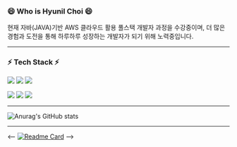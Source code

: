 ### 😄 Who is Hyunil Choi 😄
현재 자바(JAVA)기반 AWS 클라우드 활용 풀스택 개발자 과정을 수강중이며,
더 많은 경험과 도전을 통해 하루하루 성장하는 개발자가 되기 위해 노력중입니다. 

-------------
### ⚡ Tech Stack ⚡
<img src="https://img.shields.io/badge/JAVA-6DB33F?style=flat&logo=JAVA&logoColor=Black"/> <img src="https://img.shields.io/badge/Spring-6DB33F?style=flat&logo=Spring&logoColor=DDEEDD"/> <img src="https://img.shields.io/badge/CSS3-1572B6?style=flat&logo=CSS3&logoColor=Black"/>

<img src="https://img.shields.io/badge/javaScript-F7DE1E?style=flat&logo=JavaScript&logoColor=DDEEDD"/> <img src="https://img.shields.io/badge/Oracle-F80000?style=flat&logo=Oracle&logoColor=Black"/>
<img src="https://img.shields.io/badge/GitHub-181717?style=flat&logo=GitHub&logoColor=Black"/>


-------------

![Anurag's GitHub stats](https://github-readme-stats.vercel.app/api?username=Hyunilll&show_icons=true&theme=gruvbox)

-------------

<--
[![Readme Card](https://github-readme-stats.vercel.app/api/pin/?username=anuraghazra&repo=github-readme-stats)](https://github.com/anuraghazra/github-readme-stats)
-->
